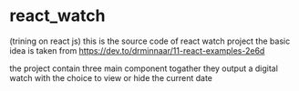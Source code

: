# react_watch
(trining on react js) this is the source code of react watch project the basic idea is taken from https://dev.to/drminnaar/11-react-examples-2e6d

the project contain three main component togather they output a digital watch with the choice to view or hide the current date


